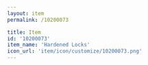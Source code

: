 ```yaml
---
layout: item
permalink: /10200073

title: Item
id: '10200073'
item_name: 'Hardened Locks'
icon_url: 'item/icon/customize/10200073.png'
---
```

